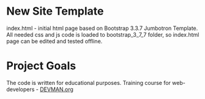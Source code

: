 # New Site Template

index.html - initial html page based on Bootstrap 3.3.7 Jumbotron Template. 
All needed css and js code is loaded to bootstrap_3_7_7 folder, so index.html page can be edited and tested offline.

# Project Goals

The code is written for educational purposes. Training course for web-developers - [DEVMAN.org](https://devman.org)
